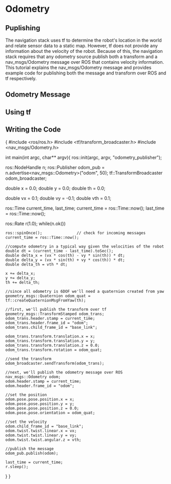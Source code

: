 # Odometry
## Puplishing
The navigation stack uses tf to determine the robot's location in the world and relate sensor data to a static map. However, tf does not provide any information about the velocity of the robot. Because of this, the navigation stack requires that any odometry source publish both a transform and a nav_msgs/Odometry message over ROS that contains velocity information. This tutorial explains the nav_msgs/Odometry message and provides example code for publishing both the message and transform over ROS and tf respectively.

## Odometry Message
## Using tf
## Writing the Code

{
#include <ros/ros.h>
#include <tf/transform_broadcaster.h>
#include <nav_msgs/Odometry.h>

int main(int argc, char** argv){
  ros::init(argc, argv, "odometry_publisher");

  ros::NodeHandle n;
  ros::Publisher odom_pub = n.advertise<nav_msgs::Odometry>("odom", 50);
  tf::TransformBroadcaster odom_broadcaster;

  double x = 0.0;
  double y = 0.0;
  double th = 0.0;

  double vx = 0.1;
  double vy = -0.1;
  double vth = 0.1;

  ros::Time current_time, last_time;
  current_time = ros::Time::now();
  last_time = ros::Time::now();

  ros::Rate r(1.0);
  while(n.ok())

    ros::spinOnce();               // check for incoming messages
    current_time = ros::Time::now();

    //compute odometry in a typical way given the velocities of the robot
    double dt = (current_time - last_time).toSec();
    double delta_x = (vx * cos(th) - vy * sin(th)) * dt;
    double delta_y = (vx * sin(th) + vy * cos(th)) * dt;
    double delta_th = vth * dt;

    x += delta_x;
    y += delta_y;
    th += delta_th;

    //since all odometry is 6DOF we'll need a quaternion created from yaw
    geometry_msgs::Quaternion odom_quat = tf::createQuaternionMsgFromYaw(th);

    //first, we'll publish the transform over tf
    geometry_msgs::TransformStamped odom_trans;
    odom_trans.header.stamp = current_time;
    odom_trans.header.frame_id = "odom";
    odom_trans.child_frame_id = "base_link";

    odom_trans.transform.translation.x = x;
    odom_trans.transform.translation.y = y;
    odom_trans.transform.translation.z = 0.0;
    odom_trans.transform.rotation = odom_quat;

    //send the transform
    odom_broadcaster.sendTransform(odom_trans);

    //next, we'll publish the odometry message over ROS
    nav_msgs::Odometry odom;
    odom.header.stamp = current_time;
    odom.header.frame_id = "odom";

    //set the position
    odom.pose.pose.position.x = x;
    odom.pose.pose.position.y = y;
    odom.pose.pose.position.z = 0.0;
    odom.pose.pose.orientation = odom_quat;

    //set the velocity
    odom.child_frame_id = "base_link";
    odom.twist.twist.linear.x = vx;
    odom.twist.twist.linear.y = vy;
    odom.twist.twist.angular.z = vth;

    //publish the message
    odom_pub.publish(odom);

    last_time = current_time;
    r.sleep();
  }
}